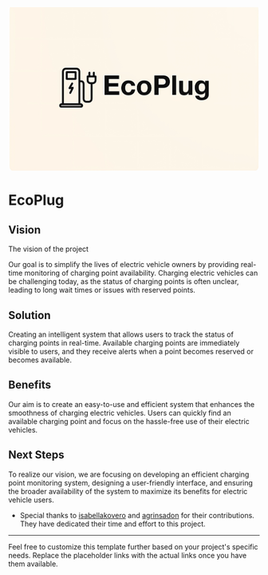 ![EcoPlug Logo](/assets/Logo.png)


# EcoPlug

## Vision
The vision of the project

Our goal is to simplify the lives of electric vehicle owners by providing real-time monitoring of charging point availability. Charging electric vehicles can be challenging today, as the status of charging points is often unclear, leading to long wait times or issues with reserved points.

## Solution
Creating an intelligent system that allows users to track the status of charging points in real-time. Available charging points are immediately visible to users, and they receive alerts when a point becomes reserved or becomes available.

## Benefits
Our aim is to create an easy-to-use and efficient system that enhances the smoothness of charging electric vehicles. Users can quickly find an available charging point and focus on the hassle-free use of their electric vehicles.

## Next Steps
To realize our vision, we are focusing on developing an efficient charging point monitoring system, designing a user-friendly interface, and ensuring the broader availability of the system to maximize its benefits for electric vehicle users.

- Special thanks to [isabellakovero](https://github.com/isabellakovero) and [agrinsadon](https://github.com/agrinsadon) for their contributions. They have dedicated their time and effort to this project.

---
Feel free to customize this template further based on your project's specific needs. Replace the placeholder links with the actual links once you have them available.

